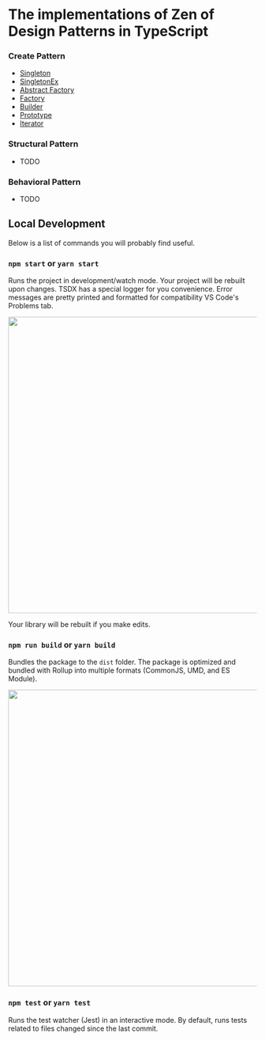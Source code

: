 
# The implementations of Zen of Design Patterns in TypeScript

### Create Pattern ###

* [Singleton](https://github.com/sucaizi/ts-pattern/blob/master/src/createPattern/singleton)
* [SingletonEx](https://github.com/sucaizi/ts-pattern/blob/master/src/createPattern/singletonEx.ts)
* [Abstract Factory](https://github.com/sucaizi/ts-pattern/blob/master/src/createPattern/abstract-factory.ts)
* [Factory](https://github.com/sucaizi/ts-pattern/blob/master/src/createPattern/factory.ts)
* [Builder](https://github.com/sucaizi/ts-pattern/blob/master/src/createPattern/builder.ts)
* [Prototype](https://github.com/sucaizi/ts-pattern/blob/master/src/createPattern/prototype.ts)
* [Iterator](https://github.com/sucaizi/ts-pattern/blob/master/src/createPattern/iterator.ts)

### Structural Pattern ###

* TODO

### Behavioral Pattern ###

* TODO


## Local Development

Below is a list of commands you will probably find useful.

### `npm start` or `yarn start`

Runs the project in development/watch mode. Your project will be rebuilt upon changes. TSDX has a special logger for you convenience. Error messages are pretty printed and formatted for compatibility VS Code's Problems tab.

<img src="https://user-images.githubusercontent.com/4060187/52168303-574d3a00-26f6-11e9-9f3b-71dbec9ebfcb.gif" width="600" />

Your library will be rebuilt if you make edits.

### `npm run build` or `yarn build`

Bundles the package to the `dist` folder.
The package is optimized and bundled with Rollup into multiple formats (CommonJS, UMD, and ES Module).

<img src="https://user-images.githubusercontent.com/4060187/52168322-a98e5b00-26f6-11e9-8cf6-222d716b75ef.gif" width="600" />

### `npm test` or `yarn test`

Runs the test watcher (Jest) in an interactive mode.
By default, runs tests related to files changed since the last commit.

